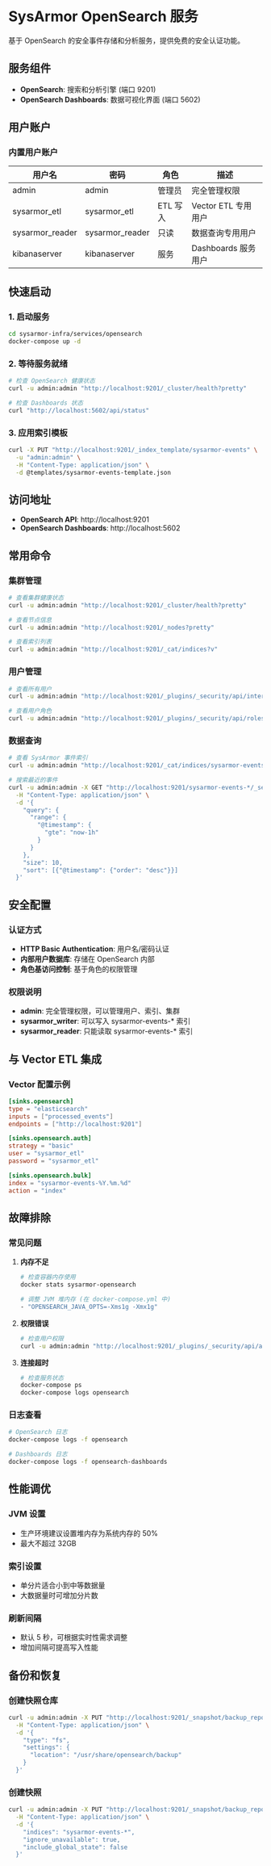# SysArmor OpenSearch 服务

基于 OpenSearch 的安全事件存储和分析服务，提供免费的安全认证功能。

## 服务组件

- **OpenSearch**: 搜索和分析引擎 (端口 9201)
- **OpenSearch Dashboards**: 数据可视化界面 (端口 5602)

## 用户账户

### 内置用户账户

| 用户名 | 密码 | 角色 | 描述 |
|--------|------|------|------|
| admin | admin | 管理员 | 完全管理权限 |
| sysarmor_etl | sysarmor_etl | ETL 写入 | Vector ETL 专用用户 |
| sysarmor_reader | sysarmor_reader | 只读 | 数据查询专用用户 |
| kibanaserver | kibanaserver | 服务 | Dashboards 服务用户 |

## 快速启动

### 1. 启动服务
```bash
cd sysarmor-infra/services/opensearch
docker-compose up -d
```

### 2. 等待服务就绪
```bash
# 检查 OpenSearch 健康状态
curl -u admin:admin "http://localhost:9201/_cluster/health?pretty"

# 检查 Dashboards 状态
curl "http://localhost:5602/api/status"
```

### 3. 应用索引模板
```bash
curl -X PUT "http://localhost:9201/_index_template/sysarmor-events" \
  -u "admin:admin" \
  -H "Content-Type: application/json" \
  -d @templates/sysarmor-events-template.json
```

## 访问地址

- **OpenSearch API**: http://localhost:9201
- **OpenSearch Dashboards**: http://localhost:5602

## 常用命令

### 集群管理
```bash
# 查看集群健康状态
curl -u admin:admin "http://localhost:9201/_cluster/health?pretty"

# 查看节点信息
curl -u admin:admin "http://localhost:9201/_nodes?pretty"

# 查看索引列表
curl -u admin:admin "http://localhost:9201/_cat/indices?v"
```

### 用户管理
```bash
# 查看所有用户
curl -u admin:admin "http://localhost:9201/_plugins/_security/api/internalusers?pretty"

# 查看用户角色
curl -u admin:admin "http://localhost:9201/_plugins/_security/api/roles?pretty"
```

### 数据查询
```bash
# 查看 SysArmor 事件索引
curl -u admin:admin "http://localhost:9201/_cat/indices/sysarmor-events-*?v"

# 搜索最近的事件
curl -u admin:admin -X GET "http://localhost:9201/sysarmor-events-*/_search?pretty" \
  -H "Content-Type: application/json" \
  -d '{
    "query": {
      "range": {
        "@timestamp": {
          "gte": "now-1h"
        }
      }
    },
    "size": 10,
    "sort": [{"@timestamp": {"order": "desc"}}]
  }'
```

## 安全配置

### 认证方式
- **HTTP Basic Authentication**: 用户名/密码认证
- **内部用户数据库**: 存储在 OpenSearch 内部
- **角色基访问控制**: 基于角色的权限管理

### 权限说明
- **admin**: 完全管理权限，可以管理用户、索引、集群
- **sysarmor_writer**: 可以写入 sysarmor-events-* 索引
- **sysarmor_reader**: 只能读取 sysarmor-events-* 索引

## 与 Vector ETL 集成

### Vector 配置示例
```toml
[sinks.opensearch]
type = "elasticsearch"
inputs = ["processed_events"]
endpoints = ["http://localhost:9201"]

[sinks.opensearch.auth]
strategy = "basic"
user = "sysarmor_etl"
password = "sysarmor_etl"

[sinks.opensearch.bulk]
index = "sysarmor-events-%Y.%m.%d"
action = "index"
```

## 故障排除

### 常见问题

1. **内存不足**
   ```bash
   # 检查容器内存使用
   docker stats sysarmor-opensearch
   
   # 调整 JVM 堆内存 (在 docker-compose.yml 中)
   - "OPENSEARCH_JAVA_OPTS=-Xms1g -Xmx1g"
   ```

2. **权限错误**
   ```bash
   # 检查用户权限
   curl -u admin:admin "http://localhost:9201/_plugins/_security/api/account?pretty"
   ```

3. **连接超时**
   ```bash
   # 检查服务状态
   docker-compose ps
   docker-compose logs opensearch
   ```

### 日志查看
```bash
# OpenSearch 日志
docker-compose logs -f opensearch

# Dashboards 日志
docker-compose logs -f opensearch-dashboards
```

## 性能调优

### JVM 设置
- 生产环境建议设置堆内存为系统内存的 50%
- 最大不超过 32GB

### 索引设置
- 单分片适合小到中等数据量
- 大数据量时可增加分片数

### 刷新间隔
- 默认 5 秒，可根据实时性需求调整
- 增加间隔可提高写入性能

## 备份和恢复

### 创建快照仓库
```bash
curl -u admin:admin -X PUT "http://localhost:9201/_snapshot/backup_repo" \
  -H "Content-Type: application/json" \
  -d '{
    "type": "fs",
    "settings": {
      "location": "/usr/share/opensearch/backup"
    }
  }'
```

### 创建快照
```bash
curl -u admin:admin -X PUT "http://localhost:9201/_snapshot/backup_repo/snapshot_1" \
  -H "Content-Type: application/json" \
  -d '{
    "indices": "sysarmor-events-*",
    "ignore_unavailable": true,
    "include_global_state": false
  }'
